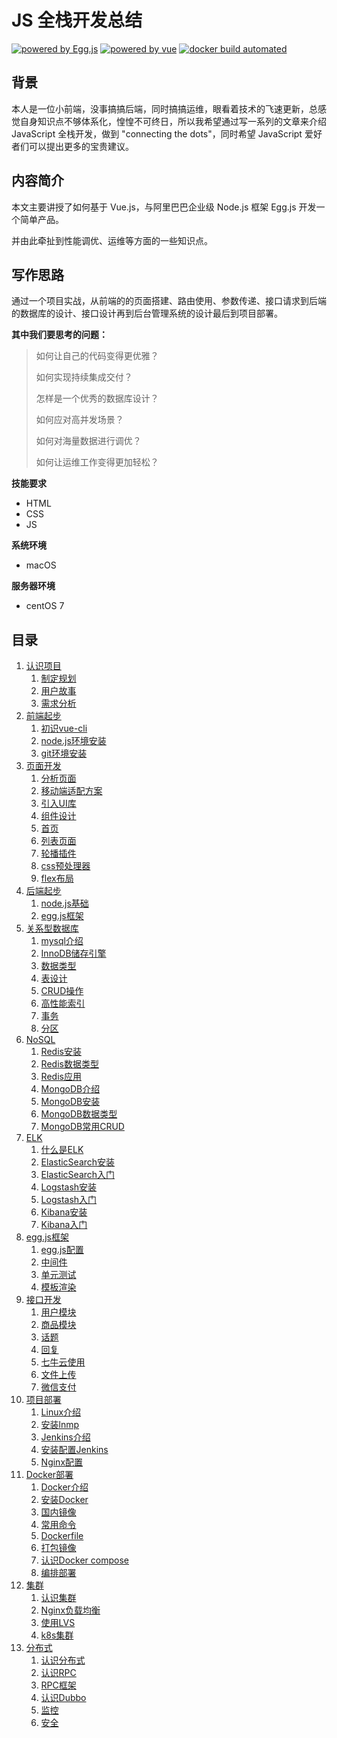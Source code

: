 # JS 全栈开发总结

[![powered by Egg.js][egg-image]][egg] [![powered by vue][vue-image]][vue] [![docker build automated][docker-image]][docker]

[egg]: https://eggjs.org
[egg-image]: https://img.shields.io/badge/Powered%20By-Egg.js-ff69b4.svg?style=flat-square

[vue]: https://cn.vuejs.org
[vue-image]: https://img.shields.io/badge/powered%20by-vue-green.svg

[docker]: http://www.docker.org.cn
[docker-image]: https://img.shields.io/docker/automated/jrottenberg/ffmpeg.svg
	
## 背景

本人是一位小前端，没事搞搞后端，同时搞搞运维，眼看着技术的飞速更新，总感觉自身知识点不够体系化，惶惶不可终日，所以我希望通过写一系列的文章来介绍 JavaScript 全栈开发，做到 "connecting the dots"，同时希望 JavaScript 爱好者们可以提出更多的宝贵建议。

## 内容简介

本文主要讲授了如何基于 Vue.js，与阿里巴巴企业级 Node.js 框架 Egg.js 开发一个简单产品。

并由此牵扯到性能调优、运维等方面的一些知识点。

## 写作思路

通过一个项目实战，从前端的的页面搭建、路由使用、参数传递、接口请求到后端的数据库的设计、接口设计再到后台管理系统的设计最后到项目部署。

**其中我们要思考的问题：**

> 如何让自己的代码变得更优雅？
> 
> 如何实现持续集成交付？
> 
> 怎样是一个优秀的数据库设计？
> 
> 如何应对高并发场景？
> 
> 如何对海量数据进行调优？
> 
> 如何让运维工作变得更加轻松？

**技能要求**

+ HTML
+ CSS
+ JS

**系统环境**

+ macOS

**服务器环境**

+ centOS 7

## 目录

1. [认识项目]()
    1. [制定规划]()
    2. [用户故事]()
    3. [需求分析]()
2. [前端起步]()
    1. [初识vue-cli]()
    2. [node.js环境安装]()
    3. [git环境安装]()
3. [页面开发]()
    1. [分析页面]()
    2. [移动端适配方案]()
    3. [引入UI库]()
    4. [组件设计]()
    5. [首页]()
    6. [列表页面]()
    7. [轮播插件]()
    8. [css预处理器]()
    9. [flex布局]()
4. [后端起步]()
    1. [node.js基础]()
    2. [egg.js框架]()
5. [关系型数据库]()
    1. [mysql介绍]()
    2. [InnoDB储存引擎]()
    3. [数据类型]()
    4. [表设计]()
    5. [CRUD操作]()
    6. [高性能索引]()
    7. [事务]()
    8. [分区]()
6. [NoSQL]()
    1. [Redis安装]()
    2. [Redis数据类型]()
    3. [Redis应用]()
    4. [MongoDB介绍]()
    5. [MongoDB安装]()
    6. [MongoDB数据类型]()
    7. [MongoDB常用CRUD]()
7. [ELK]()
    1. [什么是ELK]()
    2. [ElasticSearch安装]()
    3. [ElasticSearch入门]()
    4. [Logstash安装]()
    5. [Logstash入门]()
    6. [Kibana安装]()
    7. [Kibana入门]()
8. [egg.js框架]()
    1. [egg.js配置]()
    2. [中间件]()
    3. [单元测试]()
    4. [模板渲染]()
9. [接口开发]()
    1. [用户模块]()
    2. [商品模块]()
    3. [话题]()
    4. [回复]()
    5. [七牛云使用]()
    6. [文件上传]()
    7. [微信支付]()
10. [项目部署]()
    1. [Linux介绍]()
    2. [安装lnmp]()
    3. [Jenkins介绍]()
    4. [安装配置Jenkins]()
    5. [Nginx配置]()
11. [Docker部署]()
    1. [Docker介绍]()
    2. [安装Docker]()
    3. [国内镜像]()
    4. [常用命令]()
    5. [Dockerfile]()
    6. [打包镜像]()
    7. [认识Docker compose]()
    8. [编排部署]()
12. [集群]()
    1. [认识集群]()
    2. [Nginx负载均衡]()
    3. [使用LVS]()
    4. [k8s集群]()
13. [分布式]()
    1. [认识分布式]()
    2. [认识RPC]()
    3. [RPC框架]()
    4. [认识Dubbo]()
    5. [监控]()
    6. [安全]()


